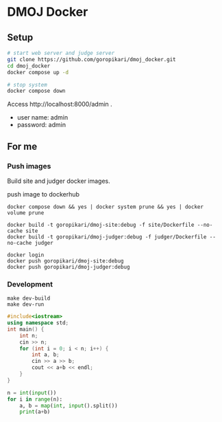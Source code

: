 # DMOJ Docker

## Setup

```bash
# start web server and judge server
git clone https://github.com/goropikari/dmoj_docker.git
cd dmoj_docker
docker compose up -d

# stop system
docker compose down
```

Access http://localhost:8000/admin .
- user name: admin
- password: admin


## For me
### Push images
Build site and judger docker images.

push image to dockerhub
```
docker compose down && yes | docker system prune && yes | docker volume prune

docker build -t goropikari/dmoj-site:debug -f site/Dockerfile --no-cache site
docker build -t goropikari/dmoj-judger:debug -f judger/Dockerfile --no-cache judger

docker login
docker push goropikari/dmoj-site:debug
docker push goropikari/dmoj-judger:debug
```

### Development

```
make dev-build
make dev-run
```

```cpp
#include<iostream>
using namespace std;
int main() {
    int n;
    cin >> n;
    for (int i = 0; i < n; i++) {
        int a, b;
        cin >> a >> b;
        cout << a+b << endl;
    }
}
```

```python
n = int(input())
for i in range(n):
    a, b = map(int, input().split())
    print(a+b)
```
